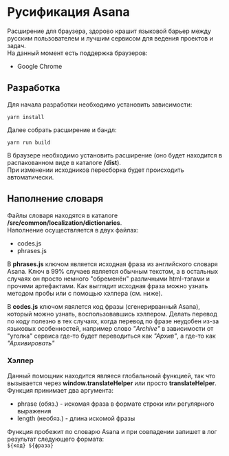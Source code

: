 # Русификация Asana

Расширение для браузера,
здорово крашит языковой барьер между русским пользователем
и лучшим сервисом для ведения проектов и задач.  
На данный момент есть поддержка браузеров:
- Google Chrome

## Разработка

Для начала разработки необходимо установить зависимости:
```
yarn install
```
Далее собрать расширение и бандл:
```
yarn run build
``` 
В браузере необходимо установить расширение (оно будет находится в распакованном виде в каталоге **/dist**).   
При изменении исходников пересборка будет происходить автоматически.

## Наполнение словаря

Файлы словаря находятся в каталоге **/src/common/localization/dictionaries**.  
Наполнение осуществляется в двух файлах:

- codes.js
- phrases.js

В **phrases.js** ключом является исходная фраза из английского словаря Asana.
Ключ в 99% случаев является обычным текстом, а в остальных случаях
он просто немного "обременён" различными html-тэгами и прочими артефактами. 
Как выглядит исходная фраза можно узнать методом пробы или с помощью хэлпера (см. ниже).

В **codes.js** ключом явялется код фразы (сгенерирванный Asana),
который можно узнать, воспользовавшись хэлпером.
Делать перевод по коду полезно в тех случаях, когда перевод по фразе
неудобен из-за языковых особенностей, например слово *"Archive"*
в зависимости от "уголка" сервиса где-то будет переводиться как *"Архив"*,
а где-то как *"Архивировать"*

### Хэлпер

Данный помощник находится являеся глобальноый функцией, так что вызывается
через **window.translateHelper** или просто **translateHelper**.  
Функция принимает два аргумента:
- phrase (обяз.) - искомая фраза в формате строки или регулярного выражения
- length (необяз.) - длина искомой фразы

Функция пробежит по словарю Asana и при совпадении запишет в лог результат следующего формата:  
`${код} ${фраза}` 
